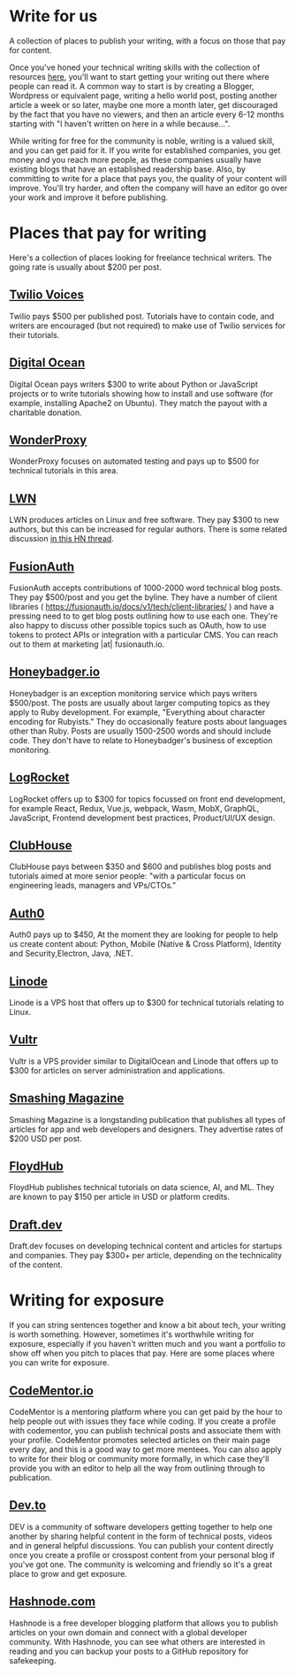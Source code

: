 # Write for us

A collection of places to publish your writing, with a focus on those that pay for content.

Once you've honed your technical writing skills with the collection of resources [here](./resources.md), you'll want to start getting your writing out there where people can read it. A common way to start is by creating a Blogger, Wordpress or equivalent page, writing a hello world post, posting another article a week or so later, maybe one more a month later, get discouraged by the fact that you have no viewers, and then an article every 6-12 months starting with "I haven't written on here in a while because...".

While writing for free for the community is noble, writing is a valued skill, and you can get paid for it. If you write for established companies, you get money and you reach more people, as these companies usually have existing blogs that have an established readership base. Also, by committing to write for a place that pays you, the quality of your content will improve. You'll try harder, and often the company will have an editor go over your work and improve it before publishing.

# Places that pay for writing
Here's a collection of places looking for freelance technical writers. The going rate is usually about $200 per post.

## [Twilio Voices](https://go.twilio.com/twilio-voices/)
Twilio pays $500 per published post. Tutorials have to contain code, and writers are encouraged (but not required) to make use of Twilio services for their tutorials.

## [Digital Ocean](https://www.digitalocean.com/community/get-paid-to-write)
Digital Ocean pays writers $300 to write about Python or JavaScript projects or to write tutorials showing how to install and use software (for example, installing Apache2 on Ubuntu). They match the payout with a charitable donation. 

## [WonderProxy](https://wonderproxy.com/blog/looking-for-authors/)
WonderProxy focuses on automated testing and pays up to $500 for technical tutorials in this area.

## [LWN](https://lwn.net/op/AuthorGuide.lwn)
LWN produces articles on Linux and free software. They pay $300 to new authors, but this can be increased for regular authors. There is some related discussion [in this HN thread](https://news.ycombinator.com/item?id=23920240).

## [FusionAuth](https://fusionauth.io/blog/)
FusionAuth accepts contributions of 1000-2000 word technical blog posts. They pay $500/post and you get the byline.
They have a number of client libraries ( https://fusionauth.io/docs/v1/tech/client-libraries/ ) and have a pressing need to to get blog posts outlining how to use each one. They're also happy to discuss other possible topics such as OAuth, how to use tokens to protect APIs or integration with a particular CMS. You can reach out to them at marketing |at| fusionauth.io.

## [Honeybadger.io](https://www.honeybadger.io/blog/write-for-us/)
Honeybadger is an exception monitoring service which pays writers $500/post. The posts are usually about larger computing topics as they apply to Ruby development. For example, "Everything about character encoding for Rubyists." They do occasionally feature posts about languages other than Ruby. Posts are usually 1500-2500 words and should include code. They don't have to relate to Honeybadger's business of exception monitoring.

## [LogRocket](https://blog.logrocket.com/become-a-logrocket-guest-author-7d970eb673f9/)
LogRocket offers up to $300 for topics focussed on front end development, for example React, Redux, Vue.js, webpack, Wasm, MobX, GraphQL, JavaScript, Frontend development best practices, Product/UI/UX design.

## [ClubHouse](https://clubhouse.io/clubhouse-write-earn-give-program/)
ClubHouse pays between $350 and $600 and publishes blog posts and tutorials aimed at more senior people: "with a particular focus on engineering leads, managers and VPs/CTOs."

## [Auth0](https://auth0.com/apollo-program)
Auth0 pays up to $450, At the moment they are looking for people to help us create content about: Python, Mobile (Native & Cross Platform), Identity and Security,Electron, Java, .NET.

## [Linode](https://www.linode.com/docs/contribute/)
Linode is a VPS host that offers up to $300 for technical tutorials relating to Linux.

## [Vultr](https://www.vultr.com/docs/vultr-docs-program-guidelines)
Vultr is a VPS provider similar to DigitalOcean and Linode that offers up to $300 for articles on server administration and applications.

## [Smashing Magazine](https://www.smashingmagazine.com/write-for-us/)
Smashing Magazine is a longstanding publication that publishes all types of articles for app and web developers and designers. They advertise rates of $200 USD per post.

## [FloydHub](https://blog.floydhub.com/write-for-floydhub/)
FloydHub publishes technical tutorials on data science, AI, and ML. They are known to pay $150 per article in USD or platform credits.

## [Draft.dev](https://draft.dev/write)
Draft.dev focuses on developing technical content and articles for startups and companies. They pay $300+ per article, depending on the technicality of the content.

# Writing for exposure

If you can string sentences together and know a bit about tech, your writing is worth something. However, sometimes it's worthwhile writing for exposure, especially if you haven't written much and you want a portfolio to show off when you pitch to places that pay. Here are some places where you can write for exposure.

## [CodeMentor.io](https://www.codementor.io/)
CodeMentor is a mentoring platform where you can get paid by the hour to help people out with issues they face while coding. If you create a profile with codementor, you can publish technical posts and associate them with your profile. CodeMentor promotes selected articles on their main page every day, and this is a good way to get more mentees. You can also apply to write for their blog or community more formally, in which case they'll provide you with an editor to help all the way from outlining through to publication.

## [Dev.to](https://www.dev.to/)
DEV is a community of software developers getting together to help one another by sharing helpful content in the form of technical posts, videos and in general helpful discussions. You can publish your content directly once you create a profile or crosspost content from your personal blog if you've got one. The community is welcoming and friendly so it's a great place to grow and get exposure.

## [Hashnode.com](https://www.hashnode.com/)
Hashnode is a free developer blogging platform that allows you to publish articles on your own domain and connect with a global developer community. With Hashnode, you can see what others are interested in reading and you can backup your posts to a GitHub repository for safekeeping.
